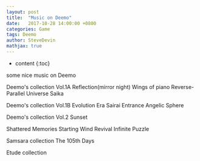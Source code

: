 ```yaml
---
layout: post
title:  "Music on Deemo"
date:   2017-10-28 14:00:00 +0800
categories: Game
tags: Deemo
author: SteveDevin
mathjax: true
---
```

* content
{:toc}

some nice music on Deemo





Deemo's collection Vol.1A
   Reflection(mirror night)
   Wings of piano
   Reverse-Parallel Universe
   Saika

Deemo's collection Vol.1B
   Evolution Era
   Sairai
   Entrance
   Angelic Sphere

Deemo's collection Vol.2
   Sunset

Shattered Memories
   Starting Wind
   Revival
   Infinite Puzzle

Samsara collection
   The 105th Days

Etude collection


